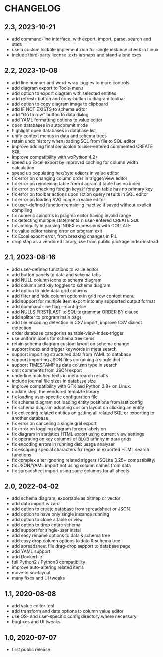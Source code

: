 CHANGELOG
=========

2.3, 2023-10-21
---------------
- add command-line interface, with export, import, parse, search and stats
- use a custom lockfile implementation for single instance check in Linux
- include third-party license texts in snaps and stand-alone exes


2.2, 2023-10-08
---------------
- add line number and word-wrap toggles to more controls
- add diagram export to Tools-menu
- add option to export diagram with selected entities
- add refresh-button and copy-button to diagram toolbar
- add option to copy diagram image to clipboard
- add IF NOT EXISTS to schema editor
- add "Go to row" button to data dialog
- add YAML formatting options to value editor
- open databases in autocommit mode
- highlight open databases in database list
- unify context menus in data and schema trees
- retain undo history when loading SQL from file to SQL editor
- improve adding final semicolon to user-entered commented CREATE SQL
- improve compatibility with wxPython 4.2+
- speed up Excel export by improved caching for column width calculation
- speed up populating hex/byte editors in value editor
- fix error on changing column order in trigger/view editor
- fix error on reindexing table from diagram if table has no index
- fix error on checking foreign keys if foreign table has no primary key
- fix error on toolbar actions upon action query results in SQL editor
- fix error on loading SVG image in value editor
- fix user-defined function remaining inactive if saved without explicit compiling
- fix numeric spinctrls in pragma editor having invalid range
- fix detecting multiple statements in user-entered CREATE SQL
- fix ambiguity in parsing INDEX expressions with COLLATE
- fix value editor raising error on program exit
- fix Excel export error, from breaking changes in PIL
- drop step as a vendored library, use from public package index instead


2.1, 2023-08-16
---------------
- add user-defined functions to value editor
- add button panels to data and schema tabs
- add NULL column icons to schema diagram
- add column and key toggles to schema diagram
- add option to hide data grid columns
- add filter and hide column options in grid row context menu
- add support for multiple item export into any supported output format
- add command-line flag --config-file
- add NULLS FIRST|LAST to SQLite grammar ORDER BY clause
- add splitter to program main page
- add file encoding detection in CSV import, improve CSV dialect detection
- order database categories as table-view-index-trigger
- use uniform icons for schema tree items
- retain schema diagram custom layout on schema change
- support index and trigger keywords in meta search
- support importing structured data from YAML to database
- support importing JSON files containing a single dict
- support TIMESTAMP as date column type in search
- omit comments from JSON export
- underline matched texts in meta search results
- include journal file sizes in database size
- improve compatibility with GTK and Python 3.8+ on Linux.
- update step, the vendored template library
- fix loading user-specific configuration file
- fix schema diagram not loading entity positions from last config
- fix schema diagram adopting custom layout on clicking an entity
- fix collecting related entities on getting all related SQL or exporting to another database
- fix error on canceling a single grid export
- fix error on toggling diagram foreign labels on
- fix diagram in statistics HTML export using current view settings
- fix operating on key columns of BLOB affinity in data grids
- fix encoding errors in running disk usage analyzer
- fix escaping special characters for regex in exported HTML search functions
- fix complex alter ignoring related triggers (SQLite 3.25+ compatibility)
- fix JSON/YAML import not using column names from data
- fix spreadsheet import using same columns for all sheets


2.0, 2022-04-02
---------------
- add schema diagram, exportable as bitmap or vector
- add data import wizard
- add option to create database from spreadsheet or JSON
- add option to have only single instance running
- add option to clone a table or view
- add option to drop entire schema
- add support for single-user install
- add easy rename options to data & schema tree
- add easy drop column options to data & schema tree
- add spreadsheet file drag-drop support to database page
- add YAML support
- add Dockerfile
- full Python2 / Python3 compatibility
- improve auto-altering related items
- move to src-layout
- many fixes and UI tweaks


1.1, 2020-08-08
---------------
- add value editor tool
- add transform and date options to column value editor
- use OS- and user-specific config directory where necessary
- bugfixes and UI tweaks


1.0, 2020-07-07
---------------
- first public release
